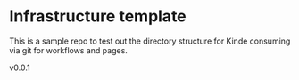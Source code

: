 # Infrastructure template

This is a sample repo to test out the directory structure for Kinde consuming via git for workflows and pages.

v0.0.1
